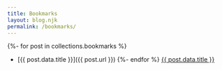 ```yaml
---
title: Bookmarks
layout: blog.njk
permalink: /bookmarks/
---
```

{%- for post in collections.bookmarks %}
* [{{ post.data.title }}]({{ post.url }})
{%- endfor %}
<a href="{{ post.data.link }}">{{ post.data.title }}</a>